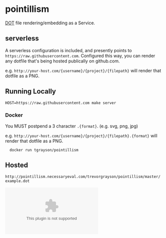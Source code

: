 # pointillism
[DOT](https://en.wikipedia.org/wiki/DOT_(graph_description_language)) file rendering/embedding as a Service.


## serverless

A serverless configuration is included, and presently points to `https://raw.githubusercontent.com`. Configured this way,
you can render any dotfile that's being hosted publically on github.com. 

e.g. `http://your-host.com/{username}/{project}/{filepath}` will render that dotfile as a PNG.

## Running Locally

```
HOST=https://raw.githubusercontent.com make server
```

### Docker

You MUST postpend a 3 character `.{format}`.  (e.g. svg, png, jpg)

e.g. `http://your-host.com/{username}/{project}/{filepath}.{format}` will render that dotfile as a PNG.

```
  docker run tgrayson/pointillism
```


## Hosted

`http://pointillism.necessaryeval.com/trevorgrayson/pointillism/master/example.dot`

![example.dot](http://pointillism.necessaryeval.com/trevorgrayson/pointillism/master/example.dot)
